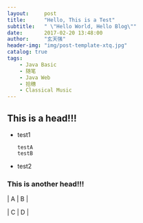 ```yaml
---
layout:     post
title:      "Hello, This is a Test"
subtitle:   " \"Hello World, Hello Blog\""
date:       2017-02-20 13:48:00
author:     "玄天强"
header-img: "img/post-template-xtq.jpg"
catalog: true
tags:
    - Java Basic
    - 随笔
    - Java Web
    - 拾穗
    - Classical Music
---
```



## This is a head!!!

*	test1
		
		testA
		testB

*	test2

### This is another head!!!

|	 A		 |	B	|

|	 C		 |	D	|